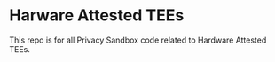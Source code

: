 # Harware Attested TEEs

This repo is for all Privacy Sandbox code related to Hardware Attested TEEs.
